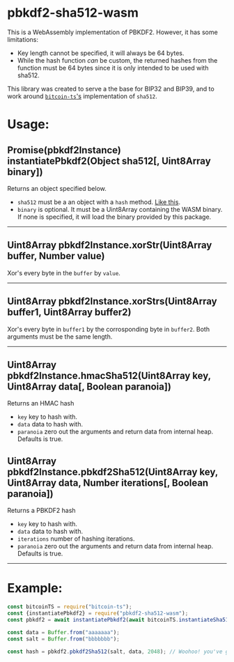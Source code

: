 # pbkdf2-sha512-wasm
This is a WebAssembly implementation of PBKDF2. However, it has some limitations:
* Key length cannot be specified, it will always be 64 bytes.
* While the hash function _can_ be custom, the returned hashes from the function must be 64 bytes since it is only intended to be used with sha512.

This library was created to serve a the base for BIP32 and BIP39, and to work around [`bitcoin-ts`'s](https://github.com/bitjson/bitcoin-ts) implementation of `sha512`.

# Usage:

## Promise(pbkdf2Instance) instantiatePbkdf2(Object sha512[, Uint8Array binary])

Returns an object specified below.

* `sha512` must be a an object with a `hash` method. [Like this](https://bitjson.github.io/bitcoin-ts/interfaces/sha512.html).
* `binary` is optional. It must be a Uint8Array containing the WASM binary. If none is specified, it will load the binary provided by this package.

***

## Uint8Array pbkdf2Instance.xorStr(Uint8Array buffer, Number value)

Xor's every byte in the `buffer` by `value`.

***

## Uint8Array pbkdf2Instance.xorStrs(Uint8Array buffer1, Uint8Array buffer2)

Xor's every byte in `buffer1` by the corrosponding byte in `buffer2`. Both arguments must be the same length.

***

## Uint8Array pbkdf2Instance.hmacSha512(Uint8Array key, Uint8Array data[, Boolean paranoia])

Returns an HMAC hash

* `key` key to hash with.
* `data` data to hash with.
* `paranoia` zero out the arguments and return data from internal heap. Defaults is true.

## Uint8Array pbkdf2Instance.pbkdf2Sha512(Uint8Array key, Uint8Array data, Number iterations[, Boolean paranoia])

Returns a PBKDF2 hash

* `key` key to hash with.
* `data` data to hash with.
* `iterations` number of hashing iterations.
* `paranoia` zero out the arguments and return data from internal heap. Defaults is true.

***

# Example:

```js
const bitcoinTS = require("bitcoin-ts");
const {instantiatePbkdf2} = require("pbkdf2-sha512-wasm");
const pbkdf2 = await instantiatePbkdf2(await bitcoinTS.instantiateSha512());

const data = Buffer.from("aaaaaaa");
const salt = Buffer.from("bbbbbbb");

const hash = pbkdf2.pbkdf2Sha512(salt, data, 2048); // Woohoo! you've got a PBKDF2 hash in WASM!
```
